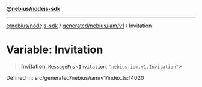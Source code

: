 [**@nebius/nodejs-sdk**](../../../../../README.md)

---

[@nebius/nodejs-sdk](../../../../../README.md) / [generated/nebius/iam/v1](../README.md) / Invitation

# Variable: Invitation

> **Invitation**: [`MessageFns`](../../../../../runtime/protos/core/interfaces/MessageFns.md)\<[`Invitation`](../interfaces/Invitation.md), `"nebius.iam.v1.Invitation"`\>

Defined in: src/generated/nebius/iam/v1/index.ts:14020

